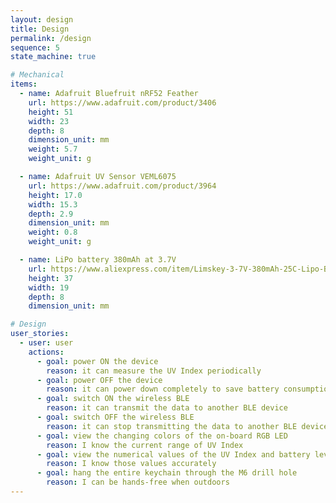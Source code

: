```yaml
---
layout: design
title: Design
permalink: /design
sequence: 5
state_machine: true

# Mechanical
items:
  - name: Adafruit Bluefruit nRF52 Feather
    url: https://www.adafruit.com/product/3406
    height: 51
    width: 23
    depth: 8
    dimension_unit: mm
    weight: 5.7
    weight_unit: g

  - name: Adafruit UV Sensor VEML6075
    url: https://www.adafruit.com/product/3964
    height: 17.0
    width: 15.3
    depth: 2.9
    dimension_unit: mm
    weight: 0.8
    weight_unit: g

  - name: LiPo battery 380mAh at 3.7V
    url: https://www.aliexpress.com/item/Limskey-3-7V-380mAh-25C-Lipo-Battery-for-For-Hubsan-X4-H107-H107L-H107D-JD385-JD388/32846516934.html?spm=2114.search0103.3.69.12983204ovX5ra&ws_ab_test=searchweb0_0,searchweb201602_6_10065_10068_319_10059_10884_317_10887_10696_321_322_10084_453_10083_454_10103_10618_10307_537_536,searchweb201603_52,ppcSwitch_0&algo_expid=067ab389-d2ff-4f23-98e8-7aef2b13aeef-9&algo_pvid=067ab389-d2ff-4f23-98e8-7aef2b13aeef&transAbTest=ae803_4
    height: 37
    width: 19
    depth: 8
    dimension_unit: mm

# Design
user_stories:
  - user: user
    actions:
      - goal: power ON the device
        reason: it can measure the UV Index periodically
      - goal: power OFF the device
        reason: it can power down completely to save battery consumption
      - goal: switch ON the wireless BLE
        reason: it can transmit the data to another BLE device
      - goal: switch OFF the wireless BLE
        reason: it can stop transmitting the data to another BLE device
      - goal: view the changing colors of the on-board RGB LED
        reason: I know the current range of UV Index
      - goal: view the numerical values of the UV Index and battery level data on another BLE device
        reason: I know those values accurately
      - goal: hang the entire keychain through the M6 drill hole
        reason: I can be hands-free when outdoors
---
```

